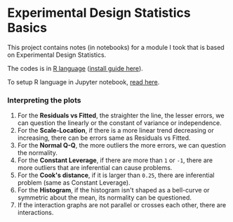 # Experimental Design Statistics Basics

This project contains notes (in notebooks) for a module I took that is based on Experimental Design Statistics.

The codes is in [R language](https://en.wikipedia.org/wiki/R_(programming_language)) ([install guide here](https://courses.edx.org/courses/UTAustinX/UT.7.01x/3T2014/56c5437b88fa43cf828bff5371c6a924/)).

To setup R language in Jupyter notebook, [read here](https://developers.refinitiv.com/en/article-catalog/article/setup-jupyter-notebook-r).

### Interpreting the plots

1. For the **Residuals vs Fitted**, the straighter the line, the lesser errors, we can question the linearly or the constant of variance or independence.
2. For the **Scale-Location**, if there is a more linear trend decreasing or increasing, there can be errors same as Residuals vs Fitted.
3. For the **Normal Q-Q**, the more outliers the more errors, we can question the normality.
4. For the **Constant Leverage**, if there are more than `1` or `-1`, there are more outliers that are inferential can cause problems.
5. For the **Cook's distance**, if it is larger than `0.25`, there are inferential problem (same as Constant Leverage).
6. For the **Histogram**, if the histogram isn't shaped as a bell-curve or  symmetric about the mean, its normality can be questioned.
7. If the interaction graphs are not parallel or crosses each other, there are interactions.

